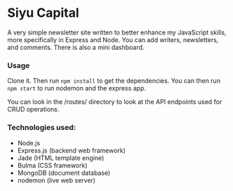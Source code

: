 # Siyu Capital
A very simple newsletter site written to better enhance my JavaScript skills, more specifically in Express and Node. You can add writers, newsletters, and comments. There is also a mini dashboard.

### Usage
Clone it. Then run `npm install` to get the dependencies. You can then run `npm start` to run nodemon and the express app.

You can look in the /routes/ directory to look at the API endpoints used for CRUD operations.

### Technologies used:
- Node.js
- Express.js (backend web framework)
- Jade (HTML template engine)
- Bulma (CSS framework)
- MongoDB (document database)
- nodemon (live web server)
